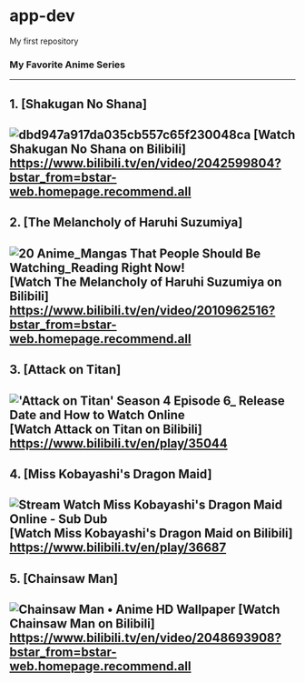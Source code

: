 # app-dev
My first repository
### My Favorite Anime Series
---
## 1. [Shakugan No Shana]
![dbd947a917da035cb557c65f230048ca](https://user-images.githubusercontent.com/103380521/207641352-1e76292c-0165-4378-bc26-da43514da6e6.jpg)
[Watch Shakugan No Shana on Bilibili]
https://www.bilibili.tv/en/video/2042599804?bstar_from=bstar-web.homepage.recommend.all
---
## 2. [The Melancholy of Haruhi Suzumiya]
![20 Anime_Mangas That People Should Be Watching_Reading Right Now!](https://user-images.githubusercontent.com/103380521/207641458-06efd8d0-de49-4f35-a917-ac1c9220b672.jpg)
[Watch The Melancholy of Haruhi Suzumiya on Bilibili]
https://www.bilibili.tv/en/video/2010962516?bstar_from=bstar-web.homepage.recommend.all
---
## 3. [Attack on Titan]
!['Attack on Titan' Season 4 Episode 6_ Release Date and How to Watch Online](https://user-images.githubusercontent.com/103380521/207641583-033012d4-4b6b-47df-bdf2-4003512e689a.jpg)
[Watch Attack on Titan on Bilibili]
https://www.bilibili.tv/en/play/35044
---
## 4. [Miss Kobayashi's Dragon Maid]
![Stream   Watch Miss Kobayashi's Dragon Maid Online - Sub   Dub](https://user-images.githubusercontent.com/103380521/207641708-0b050cdd-447f-4042-9abb-7a7edf455101.jpg)
[Watch Miss Kobayashi's Dragon Maid on Bilibili]
https://www.bilibili.tv/en/play/36687
---
## 5. [Chainsaw Man]
![Chainsaw Man • Anime HD Wallpaper](https://user-images.githubusercontent.com/103380521/207642498-edf480bc-2b0a-468d-b5c1-899fc83d8e6b.jpg)
[Watch Chainsaw Man on Bilibili]
https://www.bilibili.tv/en/video/2048693908?bstar_from=bstar-web.homepage.recommend.all
---
